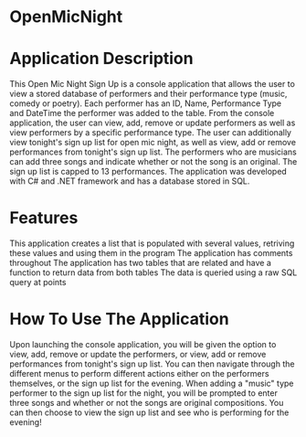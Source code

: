 # OpenMicNight
# Application Description
This Open Mic Night Sign Up is a console application that allows the user to view a stored database of performers and their performance type (music, comedy or poetry). Each performer has an ID, Name, Performance Type and DateTime the performer was added to the table. From the console application, the user can view, add, remove or update performers as well as view performers by a specific performance type. The user can additionally view tonight's sign up list for open mic night, as well as view, add or remove performances from tonight's sign up list. The performers who are musicians can add three songs and indicate whether or not the song is an original. The sign up list is capped to 13 performances. The application was developed with C# and .NET framework and has a database stored in SQL. 
# Features 
This application creates a list that is populated with several values, retriving these values and using them in the program
The application has comments throughout 
The application has two tables that are related and have a function to return data from both tables
The data is queried using a raw SQL query at points
# How To Use The Application 
Upon launching the console application, you will be given the option to view, add, remove or update the performers, or view, add or remove performances from tonight's sign up list. You can then navigate through the different menus to perform different actions either on the performers themselves, or the sign up list for the evening. When adding a "music" type performer to the sign up list for the night, you will be prompted to enter three songs and whether or not the songs are original compositions. You can then choose to view the sign up list and see who is performing for the evening! 
